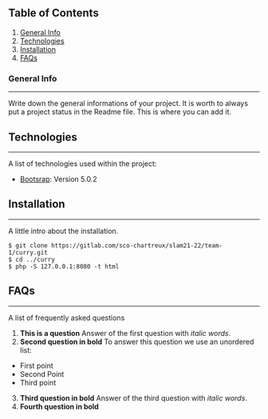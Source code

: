 ## Table of Contents
1. [General Info](#general-info)
2. [Technologies](#technologies)
3. [Installation](#installation)
5. [FAQs](#faqs)
### General Info
***
Write down the general informations of your project. It is worth to always put a project status in the Readme file. This is where you can add it. 
## Technologies
***
A list of technologies used within the project:
* [Bootsrap](https://getbootstrap.com/docs/5.0/getting-started/introduction/): Version 5.0.2
## Installation
***
A little intro about the installation. 
```
$ git clone https://gitlab.com/sco-chartreux/slam21-22/team-1/curry.git
$ cd ../curry
$ php -S 127.0.0.1:8080 -t html
```

## FAQs
***
A list of frequently asked questions
1. **This is a question**
Answer of the first question with _italic words_. 
2. __Second question in bold__ 
To answer this question we use an unordered list:
* First point
* Second Point
* Third point
3. **Third question in bold**
Answer of the third question with *italic words*.
4. **Fourth question in bold**



